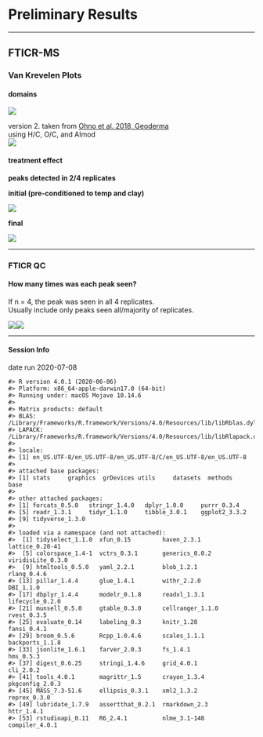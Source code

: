 Preliminary Results
================

-----

## FTICR-MS

### Van Krevelen Plots

#### domains

![](images/fticr_markdown/vankrev_domains-1.png)<!-- -->

version 2. taken from [Ohno et al. 2018,
Geoderma](https://doi.org/10.1016/j.geoderma.2018.04.006)  
using H/C, O/C, and AImod  
![](images/fticr_markdown/vankrev_domains2-1.png)<!-- -->

#### treatment effect

**peaks detected in 2/4 replicates**

**initial (pre-conditioned to temp and clay)**

![](images/fticr_markdown/vankrev_initial_2of4-1.png)<!-- -->

**final**

![](images/fticr_markdown/vankrev_final_2of4-1.png)<!-- -->

-----

### FTICR QC

#### How many times was each peak seen?

If n = 4, the peak was seen in all 4 replicates.  
Usually include only peaks seen all/majority of replicates.

![](images/fticr_markdown/fticr_qc-1.png)<!-- -->![](images/fticr_markdown/fticr_qc-2.png)<!-- -->

-----

#### Session Info

date run 2020-07-08

    #> R version 4.0.1 (2020-06-06)
    #> Platform: x86_64-apple-darwin17.0 (64-bit)
    #> Running under: macOS Mojave 10.14.6
    #> 
    #> Matrix products: default
    #> BLAS:   /Library/Frameworks/R.framework/Versions/4.0/Resources/lib/libRblas.dylib
    #> LAPACK: /Library/Frameworks/R.framework/Versions/4.0/Resources/lib/libRlapack.dylib
    #> 
    #> locale:
    #> [1] en_US.UTF-8/en_US.UTF-8/en_US.UTF-8/C/en_US.UTF-8/en_US.UTF-8
    #> 
    #> attached base packages:
    #> [1] stats     graphics  grDevices utils     datasets  methods   base     
    #> 
    #> other attached packages:
    #> [1] forcats_0.5.0   stringr_1.4.0   dplyr_1.0.0     purrr_0.3.4    
    #> [5] readr_1.3.1     tidyr_1.1.0     tibble_3.0.1    ggplot2_3.3.2  
    #> [9] tidyverse_1.3.0
    #> 
    #> loaded via a namespace (and not attached):
    #>  [1] tidyselect_1.1.0  xfun_0.15         haven_2.3.1       lattice_0.20-41  
    #>  [5] colorspace_1.4-1  vctrs_0.3.1       generics_0.0.2    viridisLite_0.3.0
    #>  [9] htmltools_0.5.0   yaml_2.2.1        blob_1.2.1        rlang_0.4.6      
    #> [13] pillar_1.4.4      glue_1.4.1        withr_2.2.0       DBI_1.1.0        
    #> [17] dbplyr_1.4.4      modelr_0.1.8      readxl_1.3.1      lifecycle_0.2.0  
    #> [21] munsell_0.5.0     gtable_0.3.0      cellranger_1.1.0  rvest_0.3.5      
    #> [25] evaluate_0.14     labeling_0.3      knitr_1.28        fansi_0.4.1      
    #> [29] broom_0.5.6       Rcpp_1.0.4.6      scales_1.1.1      backports_1.1.8  
    #> [33] jsonlite_1.6.1    farver_2.0.3      fs_1.4.1          hms_0.5.3        
    #> [37] digest_0.6.25     stringi_1.4.6     grid_4.0.1        cli_2.0.2        
    #> [41] tools_4.0.1       magrittr_1.5      crayon_1.3.4      pkgconfig_2.0.3  
    #> [45] MASS_7.3-51.6     ellipsis_0.3.1    xml2_1.3.2        reprex_0.3.0     
    #> [49] lubridate_1.7.9   assertthat_0.2.1  rmarkdown_2.3     httr_1.4.1       
    #> [53] rstudioapi_0.11   R6_2.4.1          nlme_3.1-148      compiler_4.0.1
